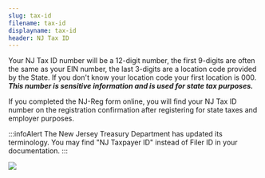 ```yaml
---
slug: tax-id
filename: tax-id
displayname: tax-id
header: NJ Tax ID
---
```


Your NJ Tax ID number will be a 12-digit number, the first 9-digits are often the same as your EIN number, the last 3-digits are a location code provided by the State. If you don't know your location code your first location is 000. **_This number is sensitive information and is used for state tax purposes._**

If you completed the NJ-Reg form online, you will find your NJ Tax ID number on the registration confirmation after registering for state taxes and employer purposes.

:::infoAlert
The New Jersey Treasury Department has updated its terminology. You may find "NJ Taxpayer ID" instead of Filer ID in your documentation.
:::

![](/img/tax-id-email.jpg)
